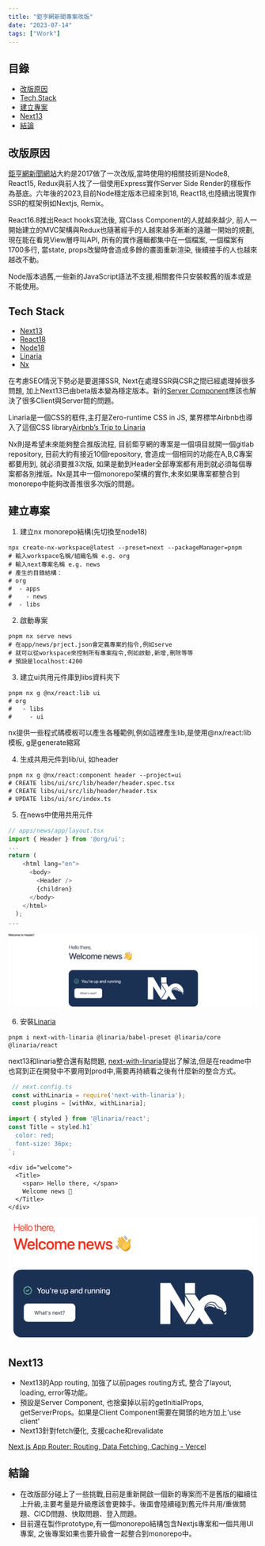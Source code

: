 ```yaml
---
title: "鉅亨網新聞專案改版"
date: "2023-07-14"
tags: ["Ｗork"]
---
```


## 目錄
* [改版原因](#改版原因)
* [Tech Stack](#tech-stack)
* [建立專案](#建立專案)
* [Next13](#next13)
* [結論](#結論)

## <h2 id="改版原因">改版原因</h2>
[鉅亨網新聞網站](https://news.cnyes.com/news/cat/headline)大約是2017做了一次改版,當時使用的相關技術是Node8, React15, Redux與前人找了一個使用Express實作Server Side Render的樣板作為基底。六年後的2023,目前Node穩定版本已經來到18, React18,也陸續出現實作SSR的框架例如Nextjs, Remix。

React16.8推出React hooks寫法後, 寫Class Component的人就越來越少, 前人一開始建立的MVC架構與Redux也隨著經手的人越來越多漸漸的遠離一開始的規劃, 現在能在看見View層呼叫API, 所有的實作邏輯都集中在一個檔案, 一個檔案有1700多行, 當state, props改變時會造成多餘的畫面重新渲染, 後續接手的人也越來越改不動。

Node版本過舊,一些新的JavaScript語法不支援,相關套件只安裝較舊的版本或是不能使用。

## <h2 id="tech-stack">Tech Stack</h2>
* [Next13](https://nextjs.org/)
* [React18](https://react.dev/)
* [Node18](https://nodejs.org/en)
* [Linaria](https://github.com/callstack/linaria)
* [Nx](https://nx.dev/)

在考慮SEO情況下勢必是要選擇SSR, Next在處理SSR與CSR之間已經處理掉很多問題, 加上Next13已由beta版本變為穩定版本。新的[Server Component](https://nextjs.org/blog/next-13)應該也解決了很多Client與Server間的問題。

Linaria是一個CSS的框件,主打是Zero-runtime CSS in JS, 業界標竿Airbnb也導入了這個CSS library[Airbnb’s Trip to Linaria](https://medium.com/airbnb-engineering/airbnbs-trip-to-linaria-dc169230bd12)

Nx則是希望未來能夠整合推版流程, 目前鉅亨網的專案是一個項目就開一個gitlab repository, 目前大約有接近10個repository, 會造成一個相同的功能在A,B,C專案都要用到, 就必須要推3次版, 如果是動到Header全部專案都有用到就必須每個專案都各別推版。Nx是其中一個monorepo架構的實作,未來如果專案都整合到monorepo中能夠改善推很多次版的問題。

## <h2 id="建立專案">建立專案</h2>
1. 建立nx monorepo結構(先切換至node18)
```shell
npx create-nx-workspace@latest --preset=next --packageManager=pnpm
# 輸入workspace名稱/組織名稱 e.g. org
# 輸入next專案名稱 e.g. news
# 產生的目錄結構：
# org
#  - apps
#    - news
#  - libs
```

2. 啟動專案
```shell
pnpm nx serve news
# 在app/news/prject.json會定義專案的指令,例如serve
# 就可以從workspace來控制所有專案指令,例如啟動,新增,刪除等等
# 預設是localhost:4200
```

3. 建立ui共用元件庫到libs資料夾下
```shell
pnpm nx g @nx/react:lib ui
# org 
#   - libs
#     - ui
```
nx提供一些程式碼模板可以產生各種範例,例如這裡產生lib,是使用@nx/react:lib模板, g是generate縮寫

4. 生成共用元件到lib/ui, 如header
```shell
pnpm nx g @nx/react:component header --project=ui
# CREATE libs/ui/src/lib/header/header.spec.tsx
# CREATE libs/ui/src/lib/header/header.tsx
# UPDATE libs/ui/src/index.ts
```

5. 在news中使用共用元件
```ts
// apps/news/app/layout.tsx
import { Header } from '@org/ui';
...
return (
    <html lang="en">
      <body>
        <Header />
        {children}
      </body>
    </html>
  );
...
```
![next-with-header](./step5.png)

6. 安裝[Linaria](https://github.com/callstack/linaria)
```shell
pnpm i next-with-linaria @linaria/babel-preset @linaria/core @linaria/react
```

next13和linaria整合還有點問題, [next-with-linaria](https://github.com/dlehmhus/next-with-linaria)提出了解法,但是在readme中也寫到正在開發中不要用到prod中,需要再持續看之後有什麼新的整合方式。

 ```ts
  // next.config.ts
  const withLinaria = require('next-with-linaria');
  const plugins = [withNx, withLinaria];
  ```

```ts
import { styled } from '@linaria/react';
const Title = styled.h1`
  color: red;
  font-size: 36px;
`;
```

```tsx
<div id="welcome">
  <Title>
    <span> Hello there, </span>
    Welcome news 👋
  </Title>
</div>
```

![linaria-title](./step6.png)

## <h2 id="next13">Next13</h2>
* Next13的App routing, 加強了以前pages routing方式, 整合了layout, loading, error等功能。
* 預設是Server Component, 也捨棄掉以前的getInitialProps, getServerProps。如果是Client Component需要在開頭的地方加上'use client'
* Next13針對fetch優化, 支援cache和revalidate

[Next.js App Router: Routing, Data Fetching, Caching - Vercel](https://www.youtube.com/watch?v=gSSsZReIFRk)

## <h2 id="結論">結論</h2>
* 在改版部分碰上了一些挑戰,目前是重新開啟一個新的專案而不是舊版的繼續往上升級,主要考量是升級應該會更棘手。後面會陸續碰到舊元件共用/重做問題、CICD問題、快取問題、登入問題。
* 目前還在製作prototype,有一個monorepo結構包含Nextjs專案和一個共用UI專案, 之後專案如果也要升級會一起整合到monorepo中。
